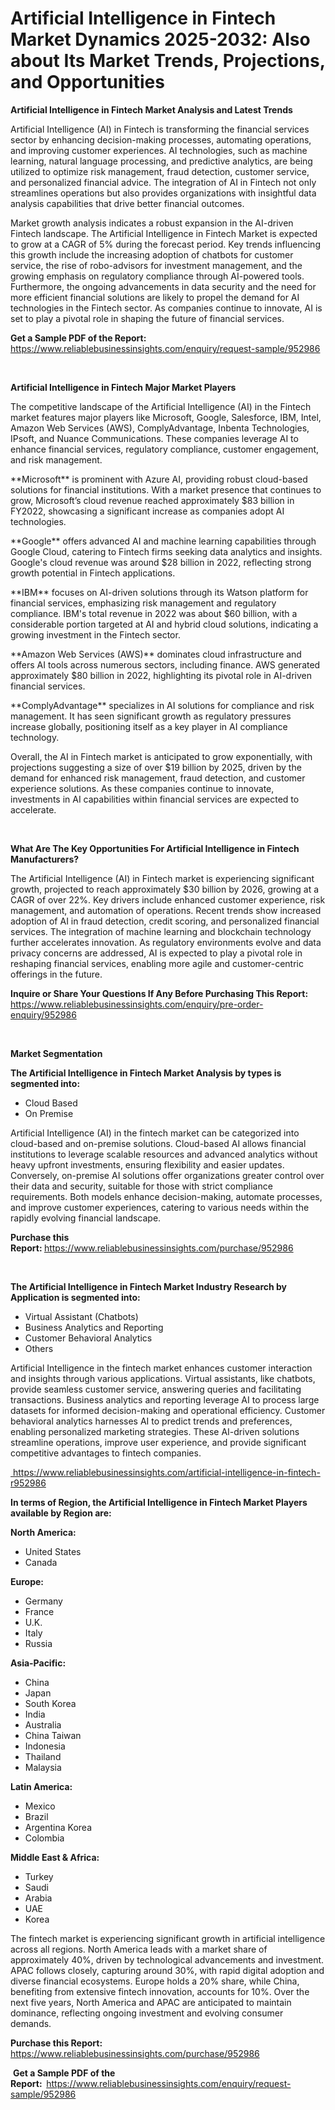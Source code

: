 <p><h1>Artificial Intelligence in Fintech Market Dynamics 2025-2032: Also about Its Market Trends, Projections, and Opportunities</h1></p><p><strong>Artificial Intelligence in Fintech Market Analysis and Latest Trends</strong></p>
<p><p>Artificial Intelligence (AI) in Fintech is transforming the financial services sector by enhancing decision-making processes, automating operations, and improving customer experiences. AI technologies, such as machine learning, natural language processing, and predictive analytics, are being utilized to optimize risk management, fraud detection, customer service, and personalized financial advice. The integration of AI in Fintech not only streamlines operations but also provides organizations with insightful data analysis capabilities that drive better financial outcomes.</p><p>Market growth analysis indicates a robust expansion in the AI-driven Fintech landscape. The Artificial Intelligence in Fintech Market is expected to grow at a CAGR of 5% during the forecast period. Key trends influencing this growth include the increasing adoption of chatbots for customer service, the rise of robo-advisors for investment management, and the growing emphasis on regulatory compliance through AI-powered tools. Furthermore, the ongoing advancements in data security and the need for more efficient financial solutions are likely to propel the demand for AI technologies in the Fintech sector. As companies continue to innovate, AI is set to play a pivotal role in shaping the future of financial services.</p></p>
<p><strong>Get a Sample PDF of the Report:&nbsp;</strong> <a href="https://www.reliablebusinessinsights.com/enquiry/request-sample/952986?utm_campaign=1138&utm_medium=2&utm_source=Github&utm_content=ia&utm_term=17042025&utm_id=artificial-intelligence-in-fintech">https://www.reliablebusinessinsights.com/enquiry/request-sample/952986</a></p>
<p>&nbsp;</p>
<p><strong>Artificial Intelligence in Fintech Major Market Players</strong></p>
<p><p>The competitive landscape of the Artificial Intelligence (AI) in the Fintech market features major players like Microsoft, Google, Salesforce, IBM, Intel, Amazon Web Services (AWS), ComplyAdvantage, Inbenta Technologies, IPsoft, and Nuance Communications. These companies leverage AI to enhance financial services, regulatory compliance, customer engagement, and risk management.</p><p>**Microsoft** is prominent with Azure AI, providing robust cloud-based solutions for financial institutions. With a market presence that continues to grow, Microsoft’s cloud revenue reached approximately $83 billion in FY2022, showcasing a significant increase as companies adopt AI technologies.</p><p>**Google** offers advanced AI and machine learning capabilities through Google Cloud, catering to Fintech firms seeking data analytics and insights. Google's cloud revenue was around $28 billion in 2022, reflecting strong growth potential in Fintech applications.</p><p>**IBM** focuses on AI-driven solutions through its Watson platform for financial services, emphasizing risk management and regulatory compliance. IBM's total revenue in 2022 was about $60 billion, with a considerable portion targeted at AI and hybrid cloud solutions, indicating a growing investment in the Fintech sector.</p><p>**Amazon Web Services (AWS)** dominates cloud infrastructure and offers AI tools across numerous sectors, including finance. AWS generated approximately $80 billion in 2022, highlighting its pivotal role in AI-driven financial services.</p><p>**ComplyAdvantage** specializes in AI solutions for compliance and risk management. It has seen significant growth as regulatory pressures increase globally, positioning itself as a key player in AI compliance technology.</p><p>Overall, the AI in Fintech market is anticipated to grow exponentially, with projections suggesting a size of over $19 billion by 2025, driven by the demand for enhanced risk management, fraud detection, and customer experience solutions. As these companies continue to innovate, investments in AI capabilities within financial services are expected to accelerate.</p></p>
<p>&nbsp;</p>
<p><strong>What Are The Key Opportunities For Artificial Intelligence in Fintech Manufacturers?</strong></p>
<p><p>The Artificial Intelligence (AI) in Fintech market is experiencing significant growth, projected to reach approximately $30 billion by 2026, growing at a CAGR of over 22%. Key drivers include enhanced customer experience, risk management, and automation of operations. Recent trends show increased adoption of AI in fraud detection, credit scoring, and personalized financial services. The integration of machine learning and blockchain technology further accelerates innovation. As regulatory environments evolve and data privacy concerns are addressed, AI is expected to play a pivotal role in reshaping financial services, enabling more agile and customer-centric offerings in the future.</p></p>
<p><strong>Inquire or Share Your Questions If Any Before Purchasing This Report:</strong> <a href="https://www.reliablebusinessinsights.com/enquiry/pre-order-enquiry/952986?utm_campaign=1138&utm_medium=2&utm_source=Github&utm_content=ia&utm_term=17042025&utm_id=artificial-intelligence-in-fintech">https://www.reliablebusinessinsights.com/enquiry/pre-order-enquiry/952986</a></p>
<p>&nbsp;</p>
<p><strong>Market Segmentation</strong></p>
<p><strong>The Artificial Intelligence in Fintech Market Analysis by types is segmented into:</strong></p>
<p><ul><li>Cloud Based</li><li>On Premise</li></ul></p>
<p><p>Artificial Intelligence (AI) in the fintech market can be categorized into cloud-based and on-premise solutions. Cloud-based AI allows financial institutions to leverage scalable resources and advanced analytics without heavy upfront investments, ensuring flexibility and easier updates. Conversely, on-premise AI solutions offer organizations greater control over their data and security, suitable for those with strict compliance requirements. Both models enhance decision-making, automate processes, and improve customer experiences, catering to various needs within the rapidly evolving financial landscape.</p></p>
<p><strong>Purchase this Report:&nbsp;</strong><a href="https://www.reliablebusinessinsights.com/purchase/952986?utm_campaign=1138&utm_medium=2&utm_source=Github&utm_content=ia&utm_term=17042025&utm_id=artificial-intelligence-in-fintech">https://www.reliablebusinessinsights.com/purchase/952986</a></p>
<p>&nbsp;</p>
<p><strong>The Artificial Intelligence in Fintech Market Industry Research by Application is segmented into:</strong></p>
<p><ul><li>Virtual Assistant (Chatbots)</li><li>Business Analytics and Reporting</li><li>Customer Behavioral Analytics</li><li>Others</li></ul></p>
<p><p>Artificial Intelligence in the fintech market enhances customer interaction and insights through various applications. Virtual assistants, like chatbots, provide seamless customer service, answering queries and facilitating transactions. Business analytics and reporting leverage AI to process large datasets for informed decision-making and operational efficiency. Customer behavioral analytics harnesses AI to predict trends and preferences, enabling personalized marketing strategies. These AI-driven solutions streamline operations, improve user experience, and provide significant competitive advantages to fintech companies.</p></p>
<p><a href="https://www.reliablebusinessinsights.com/artificial-intelligence-in-fintech-r952986?utm_campaign=1138&utm_medium=2&utm_source=Github&utm_content=ia&utm_term=17042025&utm_id=artificial-intelligence-in-fintech">&nbsp;https://www.reliablebusinessinsights.com/artificial-intelligence-in-fintech-r952986</a></p>
<p><strong>In terms of Region, the Artificial Intelligence in Fintech Market Players available by Region are:</strong></p>
<p>
    <p> <strong> North America: </strong>
        <ul>
            <li>United States</li>
            <li>Canada</li>
        </ul>
        </p> 
    <p> <strong> Europe: </strong>
        <ul>
            <li>Germany</li>
            <li>France</li>
            <li>U.K.</li>
            <li>Italy</li>
            <li>Russia</li>
        </ul>
        </p> 
    <p> <strong> Asia-Pacific: </strong>
        <ul>
            <li>China</li>
            <li>Japan</li>
            <li>South Korea</li>
            <li>India</li>
            <li>Australia</li>
            <li>China Taiwan</li>
            <li>Indonesia</li>
            <li>Thailand</li>
            <li>Malaysia</li>
        </ul>
        </p> 
    <p> <strong> Latin America: </strong>
        <ul>
            <li>Mexico</li>
            <li>Brazil</li>
            <li>Argentina Korea</li>
            <li>Colombia</li>
        </ul>
        </p> 
    <p> <strong> Middle East & Africa: </strong>
        <ul>
            <li>Turkey</li>
            <li>Saudi</li>
            <li>Arabia</li>
            <li>UAE</li>
            <li>Korea</li>
        </ul>
    </p>
    </p>
<p><p>The fintech market is experiencing significant growth in artificial intelligence across all regions. North America leads with a market share of approximately 40%, driven by technological advancements and investment. APAC follows closely, capturing around 30%, with rapid digital adoption and diverse financial ecosystems. Europe holds a 20% share, while China, benefiting from extensive fintech innovation, accounts for 10%. Over the next five years, North America and APAC are anticipated to maintain dominance, reflecting ongoing investment and evolving consumer demands.</p></p>
<p><strong>Purchase this Report: </strong><a href="https://www.reliablebusinessinsights.com/purchase/952986?utm_campaign=1138&utm_medium=2&utm_source=Github&utm_content=ia&utm_term=17042025&utm_id=artificial-intelligence-in-fintech">https://www.reliablebusinessinsights.com/purchase/952986</a></p>
<p>&nbsp;<strong>Get a Sample PDF of the Report:&nbsp;&nbsp;</strong><a href="https://www.reliablebusinessinsights.com/enquiry/request-sample/952986?utm_campaign=1138&utm_medium=2&utm_source=Github&utm_content=ia&utm_term=17042025&utm_id=artificial-intelligence-in-fintech">https://www.reliablebusinessinsights.com/enquiry/request-sample/952986</a></p>
<p><strong></strong></p>
<p><p></p><p></p><p></p></p>